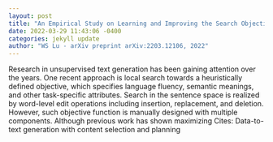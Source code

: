 ```yaml
--- 
layout: post 
title: "An Empirical Study on Learning and Improving the Search Objective for Unsupervised Paraphrasing" 
date: 2022-03-29 11:43:06 -0400 
categories: jekyll update 
author: "WS Lu - arXiv preprint arXiv:2203.12106, 2022" 
--- 
```

Research in unsupervised text generation has been gaining attention over the years. One recent approach is local search towards a heuristically defined objective, which specifies language fluency, semantic meanings, and other task-specific attributes. Search in the sentence space is realized by word-level edit operations including insertion, replacement, and deletion. However, such objective function is manually designed with multiple components. Although previous work has shown maximizing Cites: Data-to-text generation with content selection and planning